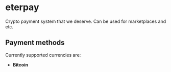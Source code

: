 # eterpay

Crypto payment system that we deserve. Can be used for marketplaces and etc.

## Payment methods

Currently supported currencies are:

* **Bitcoin**
